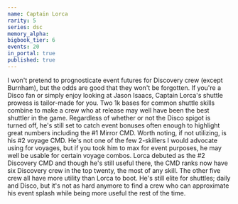 ```yaml
---
name: Captain Lorca
rarity: 5
series: dsc
memory_alpha:
bigbook_tier: 6
events: 20
in_portal: true
published: true
---
```


I won't pretend to prognosticate event futures for Discovery crew (except Burnham), but the odds are good that they won't be forgotten. If you're a Disco fan or simply enjoy looking at Jason Isaacs, Captain Lorca's shuttle prowess is tailor-made for you. Two 1k bases for common shuttle skills combine to make a crew who at release may well have been the best shuttler in the game. Regardless of whether or not the Disco spigot is turned off, he's still set to catch event bonuses often enough to highlight great numbers including the #1 Mirror CMD. Worth noting, if not utilizing, is his #2 voyage CMD. He's not one of the few 2-skillers I would advocate using for voyages, but if you took him to max for event purposes, he may well be usable for certain voyage combos.
Lorca debuted as the #2 Discovery CMD and though he's still useful there, the CMD ranks now have six Discovery crew in the top twenty, the most of any skill. The other five crew all have more utility than Lorca to boot. He's still elite for shuttles; daily and Disco, but it's not as hard anymore to find a crew who can approximate his event splash while being more useful the rest of the time.
